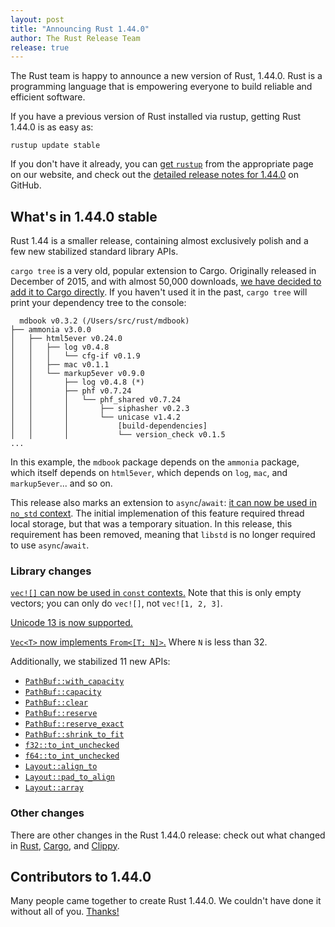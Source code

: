 ```yaml
---
layout: post
title: "Announcing Rust 1.44.0"
author: The Rust Release Team
release: true
---
```


The Rust team is happy to announce a new version of Rust, 1.44.0. Rust is a
programming language that is empowering everyone to build reliable and
efficient software.

If you have a previous version of Rust installed via rustup, getting Rust
1.44.0 is as easy as:

```console
rustup update stable
```

If you don't have it already, you can [get `rustup`][install] from the
appropriate page on our website, and check out the [detailed release notes for
1.44.0][notes] on GitHub.

[install]: https://www.rust-lang.org/install.html
[notes]: https://github.com/rust-lang/rust/blob/master/RELEASES.md#version-1440-2020-06-04

## What's in 1.44.0 stable

Rust 1.44 is a smaller release, containing almost exclusively polish and a
few new stabilized standard library APIs.

`cargo tree` is a very old, popular extension to Cargo. Originally released
in December of 2015, and with almost 50,000 downloads, [we have decided to
add it to Cargo directly][cargotree]. If you haven't used it in the past,
`cargo tree` will print your dependency tree to the console:

```text
  mdbook v0.3.2 (/Users/src/rust/mdbook)
├── ammonia v3.0.0
│   ├── html5ever v0.24.0
│   │   ├── log v0.4.8
│   │   │   └── cfg-if v0.1.9
│   │   ├── mac v0.1.1
│   │   └── markup5ever v0.9.0
│   │       ├── log v0.4.8 (*)
│   │       ├── phf v0.7.24
│   │       │   └── phf_shared v0.7.24
│   │       │       ├── siphasher v0.2.3
│   │       │       └── unicase v1.4.2
│   │       │           [build-dependencies]
│   │       │           └── version_check v0.1.5
...
```

In this example, the `mdbook` package depends on the `ammonia` package,
which itself depends on `html5ever`, which depends on `log`, `mac`, and
`markup5ever`... and so on.

This release also marks an extension to `async`/`await`: [it can now be used
in `no_std` context][asyncawaitnostd]. The initial implemenation of this feature required
thread local storage, but that was a temporary situation. In this release,
this requirement has been removed, meaning that `libstd` is no longer required
to use `async`/`await`.

[cargotree]: https://github.com/rust-lang/cargo/pull/8062/
[asyncawaitnostd]: https://github.com/rust-lang/rust/pull/69033/

### Library changes

[`vec![]` can now be used in `const` contexts.][70632] Note that this is only
empty vectors; you can only do `vec![]`, not `vec![1, 2, 3]`.

[Unicode 13 is now supported.][69929]

[`Vec<T>` now implements `From<[T; N]>`.][68692] Where `N` is less than 32.

Additionally, we stabilized 11 new APIs:

- [`PathBuf::with_capacity`]
- [`PathBuf::capacity`]
- [`PathBuf::clear`]
- [`PathBuf::reserve`]
- [`PathBuf::reserve_exact`]
- [`PathBuf::shrink_to_fit`]
- [`f32::to_int_unchecked`]
- [`f64::to_int_unchecked`]
- [`Layout::align_to`]
- [`Layout::pad_to_align`]
- [`Layout::array`]

[70632]: https://github.com/rust-lang/rust/pull/70632/
[69929]: https://github.com/rust-lang/rust/pull/69929/
[68692]: https://github.com/rust-lang/rust/pull/68692/
[`PathBuf::with_capacity`]: https://doc.rust-lang.org/beta/std/path/struct.PathBuf.html#method.with_capacity
[`PathBuf::capacity`]: https://doc.rust-lang.org/beta/std/path/struct.PathBuf.html#method.capacity
[`PathBuf::clear`]: https://doc.rust-lang.org/beta/std/path/struct.PathBuf.html#method.clear
[`PathBuf::reserve`]: https://doc.rust-lang.org/beta/std/path/struct.PathBuf.html#method.reserve
[`PathBuf::reserve_exact`]: https://doc.rust-lang.org/beta/std/path/struct.PathBuf.html#method.reserve_exact
[`PathBuf::shrink_to_fit`]: https://doc.rust-lang.org/beta/std/path/struct.PathBuf.html#method.shrink_to_fit
[`f32::to_int_unchecked`]: https://doc.rust-lang.org/beta/std/primitive.f32.html#method.to_int_unchecked
[`f64::to_int_unchecked`]: https://doc.rust-lang.org/beta/std/primitive.f64.html#method.to_int_unchecked
[`Layout::align_to`]: https://doc.rust-lang.org/beta/std/alloc/struct.Layout.html#method.align_to
[`Layout::pad_to_align`]: https://doc.rust-lang.org/beta/std/alloc/struct.Layout.html#method.pad_to_align
[`Layout::array`]: https://doc.rust-lang.org/beta/std/alloc/struct.Layout.html#method.array

### Other changes

[relnotes-cargo]: https://github.com/rust-lang/cargo/blob/master/CHANGELOG.md#cargo-144-2020-06-04
[relnotes-clippy]: https://github.com/rust-lang/rust-clippy/blob/master/CHANGELOG.md#rust-144

There are other changes in the Rust 1.44.0 release: check out what changed in
[Rust][notes], [Cargo][relnotes-cargo], and [Clippy][relnotes-clippy].

## Contributors to 1.44.0

Many people came together to create Rust 1.44.0. We couldn't have done it
without all of you. [Thanks!](https://thanks.rust-lang.org/rust/1.44.0/)

